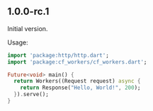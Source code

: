 ## 1.0.0-rc.1

Initial version.

Usage:

```dart
import 'package:http/http.dart';
import 'package:cf_workers/cf_workers.dart';

Future<void> main() {
  return Workers((Request request) async {
    return Response("Hello, World!", 200);
  }).serve();
}
```
